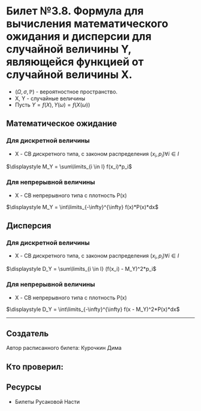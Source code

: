 # Билет №3.8. Формула для вычисления математического ожидания и дисперсии для случайной величины Y, являющейся функцией от случайной величины X.

- $(\Omega, \sigma,	{\displaystyle \mathbb {P}})$ - вероятностное пространство.
- X, Y - случайные величины
- Пусть $Y = f(X), Y(\omega) = f(X(\omega))$

## Математическое ожидание

### Для дискретной величины

- X - СВ дискретного типа, с законом распределения $(x_i, p_i) \forall i \in I$

$\displaystyle M_Y = \sum\limits_{i \in I} f(x_i)*p_i$

### Для непрерывной величины

 - X - СВ непрерывного типа с плотность P(x)

$\displaystyle M_Y = \int\limits_{-\infty}^{\infty} f(x)*P(x)*dx$

## Дисперсия

### Для дискретной величины

- X - СВ дискретного типа, с законом распределения $(x_i, p_i) \forall i \in I$

$\displaystyle D_Y = \sum\limits_{i \in I} (f(x_i) - M_Y)^2*p_i$

### Для непрерывной величины

 - X - СВ непрерывного типа с плотность P(x)

$\displaystyle D_Y = \int\limits_{-\infty}^{\infty} f(x - M_Y)^2*P(x)*dx$

---
## Создатель

Автор расписанного билета: Курочкин Дима

Кто проверил:
-

## Ресурсы

- Билеты Русаковой Насти
